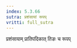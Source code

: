 ```yaml
---
index: 5.3.66
sutra: प्रशंसायां रूपप्‌
vritti: full_sutra
---
```


प्रशंसायाम् प्रातिपदिकात्  तिङः च रूपप् 